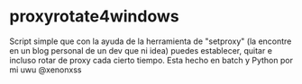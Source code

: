 # proxyrotate4windows

Script simple que con la ayuda de la herramienta de "setproxy" (la encontre en un blog personal de un dev que ni idea) puedes establecer, quitar e incluso rotar de proxy cada cierto tiempo. Esta hecho en batch y Python por mi uwu @xenonxss
